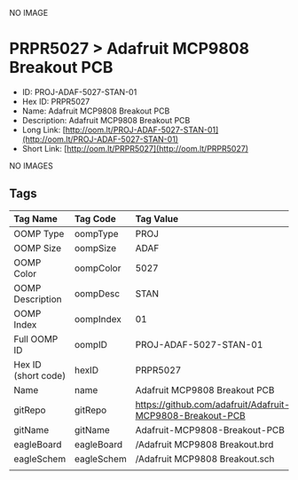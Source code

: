 


  
NO IMAGE  
# PRPR5027 > Adafruit MCP9808 Breakout PCB

- ID: PROJ-ADAF-5027-STAN-01
- Hex ID: PRPR5027
- Name: Adafruit MCP9808 Breakout PCB
- Description: Adafruit MCP9808 Breakout PCB
- Long Link: [http://oom.lt/PROJ-ADAF-5027-STAN-01](http://oom.lt/PROJ-ADAF-5027-STAN-01)
- Short Link: [http://oom.lt/PRPR5027](http://oom.lt/PRPR5027)
  
NO IMAGES  
## Tags
  

|Tag Name|Tag Code|Tag Value|
| :--- | :--- | :--- |
|OOMP Type|oompType|PROJ|
|OOMP Size|oompSize|ADAF|
|OOMP Color|oompColor|5027|
|OOMP Description|oompDesc|STAN|
|OOMP Index|oompIndex|01|
|Full OOMP ID|oompID|PROJ-ADAF-5027-STAN-01|
|Hex ID (short code)|hexID|PRPR5027|
|Name|name|Adafruit MCP9808 Breakout PCB|
|gitRepo|gitRepo|https://github.com/adafruit/Adafruit-MCP9808-Breakout-PCB|
|gitName|gitName|Adafruit-MCP9808-Breakout-PCB|
|eagleBoard|eagleBoard|/Adafruit MCP9808 Breakout.brd|
|eagleSchem|eagleSchem|/Adafruit MCP9808 Breakout.sch|
||||
